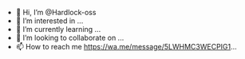 - 👋 Hi, I’m @Hardlock-oss
- 👀 I’m interested in ...
- 🌱 I’m currently learning ...
- 💞️ I’m looking to collaborate on ...
- 📫 How to reach me https://wa.me/message/5LWHMC3WECPIG1...

<!---
Hardlock-oss/Hardlock-oss is a ✨ special ✨ repository because its `README.md` (this file) appears on your GitHub profile.
You can click the Preview link to take a look at your changes.
--->
